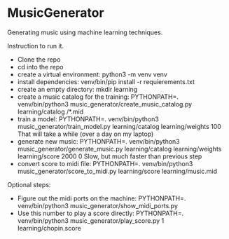 # MusicGenerator
Generating music using machine learning techniques.

Instruction to run it.
* Clone the repo
* cd into the repo
* create a virtual environment: python3 -m venv venv
* install dependencies: venv/bin/pip install -r requierements.txt
* create an empty directory: mkdir learning
* create a music catalog for the training: PYTHONPATH=. venv/bin/python3 music_generator/create_music_catalog.py learning/catalog <directory with midi files to learn from>/*.mid
* train a model: PYTHONPATH=. venv/bin/python3 music_generator/train_model.py learning/catalog learning/weights 100
  That will take a while (over a day on my laptop)
* generate new music: PYTHONPATH=. venv/bin/python3 music_generator/generate_music.py learning/catalog learning/weights learning/score 2000 0
  Slow, but much faster than previous step
* convert score to midi file: PYTHONPATH=. venv/bin/python3 music_generator/score_to_midi.py learning/score learning/music.mid
  
Optional steps:
* Figure out the midi ports on the machine: PYTHONPATH=. venv/bin/python3 music_generator/show_midi_ports.py
* Use this number to play a score directly: PYTHONPATH=. venv/bin/python3 music_generator/play_score.py 1 learning/chopin.score
